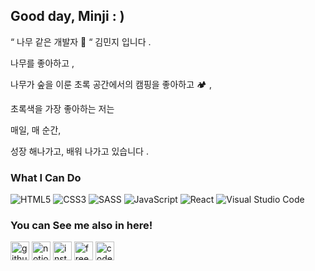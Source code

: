  ## Good day,  Minji️ : )
 
 “ 나무 같은 개발자 🌳  “ 김민지 입니다 .    
 
 나무를 좋아하고 , 
 
 나무가 숲을 이룬 초록 공간에서의 캠핑을 좋아하고 🏕 ,
 
 초록색을 가장 좋아하는 저는
 
 매일, 매 순간, 
 
 성장 해나가고, 배워 나가고 있습니다 .



### What I Can Do

<img alt="HTML5" src="https://img.shields.io/badge/html5%20-%23E34F26.svg?&style=for-the-badge&logo=html5&logoColor=white"/> <img alt="CSS3" src="https://img.shields.io/badge/css%20-blue.svg?&style=for-the-badge&logo=css3&logoColor=white" /> <img alt="SASS" src="https://img.shields.io/badge/SASS%20-hotpink.svg?&style=for-the-badge&logo=SASS&logoColor=white"/> <img alt="JavaScript" src="https://img.shields.io/badge/javascript%20-gold.svg?&style=for-the-badge&logo=javascript&logoColor=white"/> <img alt="React" src="https://img.shields.io/badge/react%20-skyblue.svg?&style=for-the-badge&logo=react&logoColor=white"/>  <img alt="Visual Studio Code" src="https://img.shields.io/badge/Visual%20Studio%20Code-0078d7.svg?&style=for-the-badge&logo=visual-studio-code&logoColor=white"/>  



### You can See me also in here!

[<img src='https://cdn.iconscout.com/icon/free/png-256/github-3771737-3149571.png' alt='github' height='30' >](https://github.com/mandy0529)   [<img src='https://upload.wikimedia.org/wikipedia/commons/4/45/Notion_app_logo.png' alt='notion' height='30'>](https://splashy-chicken-6f1.notion.site/aa63baf113f24e46a2cefa4f297a9590)   [<img src='https://upload.wikimedia.org/wikipedia/commons/e/e7/Instagram_logo_2016.svg' alt='instagram' height='30'>](https://www.instagram.com/mi_nzi/)      [<img src='https://seeklogo.com/images/C/codepen-logo-1B85489666-seeklogo.com.png' alt='freecodecamp' height='30'>](https://www.freecodecamp.org/mi_nzi)   [<img src='https://cdn.iconscout.com/icon/free/png-256/free-codecamp-3550667-2970272.png' alt='codepen' height='30' >](https://codepen.io/mandy0529)

